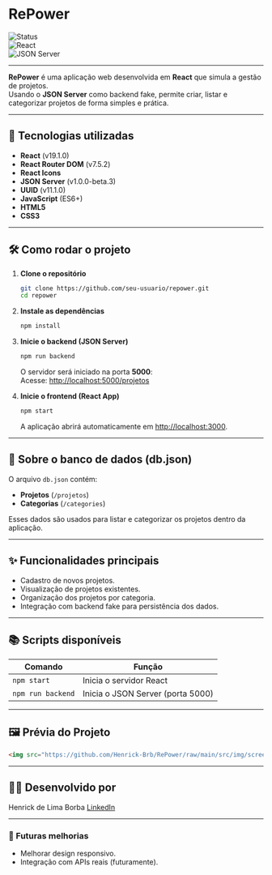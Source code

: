 
# RePower

![Status](https://img.shields.io/badge/%20concluido-green)  
![React](https://img.shields.io/badge/React-19.1.0-blue)  
![JSON Server](https://img.shields.io/badge/JSON_Server-1.0.0-red)  

---

**RePower** é uma aplicação web desenvolvida em **React** que simula a gestão de projetos.  
Usando o **JSON Server** como backend fake, permite criar, listar e categorizar projetos de forma simples e prática.

---

## 🚀 Tecnologias utilizadas

- **React** (v19.1.0)
- **React Router DOM** (v7.5.2)
- **React Icons**
- **JSON Server** (v1.0.0-beta.3)
- **UUID** (v11.1.0)
- **JavaScript** (ES6+)
- **HTML5**
- **CSS3**

---

## 🛠️ Como rodar o projeto

1. **Clone o repositório**
   ```bash
   git clone https://github.com/seu-usuario/repower.git
   cd repower
   ```

2. **Instale as dependências**
   ```bash
   npm install
   ```

3. **Inicie o backend (JSON Server)**
   ```bash
   npm run backend
   ```
   O servidor será iniciado na porta **5000**:  
   Acesse: [http://localhost:5000/projetos](http://localhost:5000/projetos)

4. **Inicie o frontend (React App)**
   ```bash
   npm start
   ```
   A aplicação abrirá automaticamente em [http://localhost:3000](http://localhost:3000).

---

## 📄 Sobre o banco de dados (db.json)

O arquivo `db.json` contém:
- **Projetos** (`/projetos`)
- **Categorias** (`/categories`)

Esses dados são usados para listar e categorizar os projetos dentro da aplicação.

---

## ✨ Funcionalidades principais

- Cadastro de novos projetos.
- Visualização de projetos existentes.
- Organização dos projetos por categoria.
- Integração com backend fake para persistência dos dados.

---

## 📚 Scripts disponíveis

| Comando           | Função                                |
| ----------------- | ------------------------------------- |
| `npm start`       | Inicia o servidor React               |
| `npm run backend` | Inicia o JSON Server (porta 5000)     |

---

## 🖼️ Prévia do Projeto

```markdown
<img src="https://github.com/Henrick-Brb/RePower/raw/main/src/img/screenshot.png" width="400" alt="Tela Inicial do RePower" />
```
---

## 🧑‍💻 Desenvolvido por

Henrick de Lima Borba [LinkedIn](https://www.linkedin.com/in/henrick-brb/)

---

### 🎯 Futuras melhorias

- Melhorar design responsivo.
- Integração com APIs reais (futuramente).
